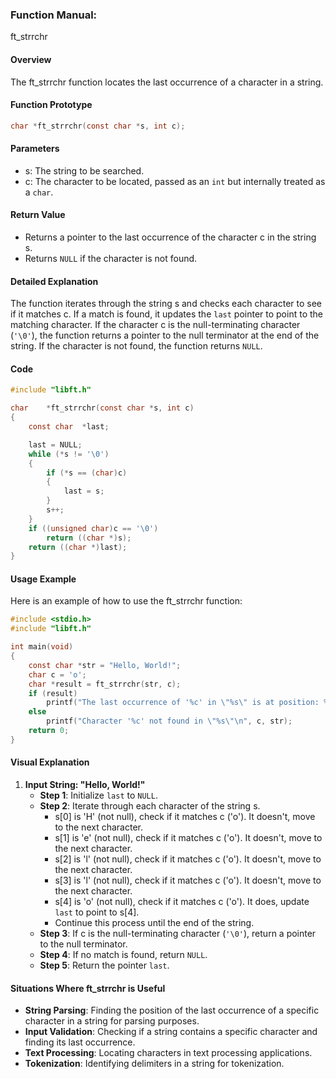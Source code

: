 ### Function Manual: 

ft_strrchr

#### Overview
The ft_strrchr function locates the last occurrence of a character in a string.

#### Function Prototype
```c
char *ft_strrchr(const char *s, int c);
```

#### Parameters
- s: The string to be searched.
- c: The character to be located, passed as an `int` but internally treated as a `char`.

#### Return Value
- Returns a pointer to the last occurrence of the character c in the string s.
- Returns `NULL` if the character is not found.

#### Detailed Explanation
The function iterates through the string s and checks each character to see if it matches c. If a match is found, it updates the `last` pointer to point to the matching character. If the character c is the null-terminating character (`'\0'`), the function returns a pointer to the null terminator at the end of the string. If the character is not found, the function returns `NULL`.

#### Code
```c
#include "libft.h"

char	*ft_strrchr(const char *s, int c)
{
	const char	*last;

	last = NULL;
	while (*s != '\0')
	{
		if (*s == (char)c)
		{
			last = s;
		}
		s++;
	}
	if ((unsigned char)c == '\0')
		return ((char *)s);
	return ((char *)last);
}
```

#### Usage Example
Here is an example of how to use the ft_strrchr function:
```c
#include <stdio.h>
#include "libft.h"

int main(void)
{
	const char *str = "Hello, World!";
	char c = 'o';
	char *result = ft_strrchr(str, c);
	if (result)
		printf("The last occurrence of '%c' in \"%s\" is at position: %ld\n", c, str, result - str);
	else
		printf("Character '%c' not found in \"%s\"\n", c, str);
	return 0;
}
```

#### Visual Explanation
1. **Input String: "Hello, World!"**
   - **Step 1**: Initialize `last` to `NULL`.
   - **Step 2**: Iterate through each character of the string s.
     - s[0] is 'H' (not null), check if it matches c ('o'). It doesn't, move to the next character.
     - s[1] is 'e' (not null), check if it matches c ('o'). It doesn't, move to the next character.
     - s[2] is 'l' (not null), check if it matches c ('o'). It doesn't, move to the next character.
     - s[3] is 'l' (not null), check if it matches c ('o'). It doesn't, move to the next character.
     - s[4] is 'o' (not null), check if it matches c ('o'). It does, update `last` to point to s[4].
     - Continue this process until the end of the string.
   - **Step 3**: If c is the null-terminating character (`'\0'`), return a pointer to the null terminator.
   - **Step 4**: If no match is found, return `NULL`.
   - **Step 5**: Return the pointer `last`.

#### Situations Where ft_strrchr is Useful
- **String Parsing**: Finding the position of the last occurrence of a specific character in a string for parsing purposes.
- **Input Validation**: Checking if a string contains a specific character and finding its last occurrence.
- **Text Processing**: Locating characters in text processing applications.
- **Tokenization**: Identifying delimiters in a string for tokenization.